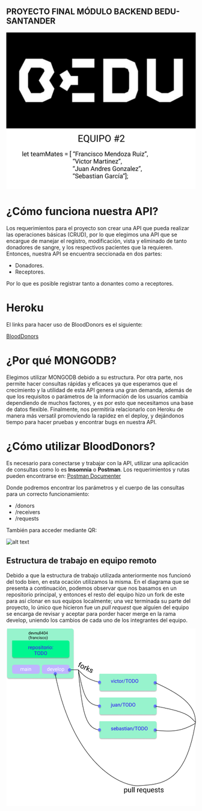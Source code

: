 ## PROYECTO FINAL MÓDULO BACKEND BEDU-SANTANDER
![alt text](https://github.com/devnull404/TODO/blob/develop/assets/doc/PORTADABEDU.svg)


# ¿Cómo funciona nuestra API?
Los requerimientos para el proyecto son crear una API que pueda realizar las operaciones básicas (CRUD), por lo que elegimos una API que se encargue de manejar el registro, modificación, vista y eliminado de tanto donadores de sangre, y los respectivos pacientes que la requieren. Entonces, nuestra API se encuentra seccionada en dos partes:

- Donadores. 
- Receptores.

Por lo que es posible registrar tanto a donantes como a receptores.

# Heroku
El links para hacer uso de BloodDonors es el siguiente: 

[BloodDonors](https://blood-donors-v1.herokuapp.com/v1)

# ¿Por qué MONGODB?
Elegimos utilizar MONGODB debido a su estructura. Por otra parte, nos permite hacer consultas rápidas y eficaces ya que esperamos que el crecimiento y la utilidad de esta API genera una gran demanda, además de que los requisitos o parámetros de la información de los usuarios cambia dependiendo de muchos factores, y es por esto que necesitamos una base de datos flexible. Finalmente, nos permitiría relacionarlo con Heroku de manera más versatil promoviendo la rapidez en el deploy, y dejándonos tiempo para hacer pruebas y encontrar bugs en nuestra API.



# ¿Cómo utilizar BloodDonors?
Es necesario para conectarse y trabajar con la API, utilizar una aplicación de consultas como lo es **Insomnia** o **Postman**. Los requerimientos y rutas pueden encontrarse en:
[Postman Documenter](https://documenter.getpostman.com/view/13128492/Tz5qbHbn#86c5c709-67d7-4ea9-973c-cf49cfb46ae0)


Donde podremos encontrar los parámetros y el cuerpo de las consultas para un correcto funcionamiento:

- /donors
- /receivers
- /requests

También para acceder mediante QR:

![alt text](https://github.com/killjoy157/apiBloodDonors/blob/main/QRcode.jpeg)



## Estructura de trabajo en equipo remoto
Debido a que la estructura de trabajo utilizada anteriormente nos funcionó del todo bien, en esta ocación utilizamos la misma. En el diagrama que se presenta a continuación, podemos observar que nos basamos en un repositorio principal, y entonces el resto del equipo hizo un fork de este para así clonar en sus equipos localmente; una vez terminada su parte del proyecto, lo único que hicieron fue un *pull request* que alguien del equipo se encarga de revisar y aceptar para porder hacer merge en la rama develop, uniendo los cambios de cada uno de los integrantes del equipo.

![alt text](https://github.com/devnull404/TODO/blob/develop/assets/doc/GITHUBBEDU.png)
